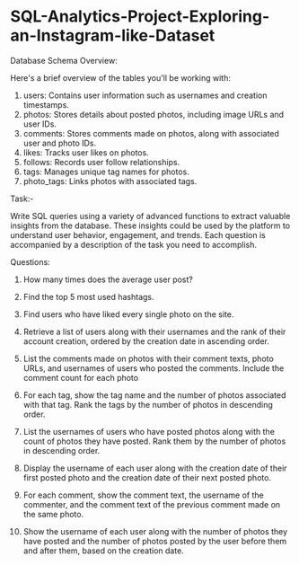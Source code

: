 # SQL-Analytics-Project-Exploring-an-Instagram-like-Dataset

Database Schema Overview:

Here's a brief overview of the tables you'll be working with:

1) users: Contains user information such as usernames and creation timestamps.
2) photos: Stores details about posted photos, including image URLs and user IDs.
3) comments: Stores comments made on photos, along with associated user and photo IDs.
4) likes: Tracks user likes on photos.
5) follows: Records user follow relationships.
6) tags: Manages unique tag names for photos.
7) photo_tags: Links photos with associated tags.


Task:-

Write SQL queries using a variety of advanced functions to extract valuable insights from the database. These insights could be used by the platform to understand user behavior, engagement, and trends. Each question is accompanied by a description of the task you need to accomplish.

Questions:
1) How many times does the average user post?

2) Find the top 5 most used hashtags.

3) Find users who have liked every single photo on the site.

4) Retrieve a list of users along with their usernames and the rank of their account creation, ordered by the creation date in ascending order.

5) List the comments made on photos with their comment texts, photo URLs, and usernames of users who posted the comments. Include the comment count for each photo

6) For each tag, show the tag name and the number of photos associated with that tag. Rank the tags by the number of photos in descending order.

7) List the usernames of users who have posted photos along with the count of photos they have posted. Rank them by the number of photos in descending order.

8) Display the username of each user along with the creation date of their first posted photo and the creation date of their next posted photo.

9) For each comment, show the comment text, the username of the commenter, and the comment text of the previous comment made on the same photo.

10) Show the username of each user along with the number of photos they have posted and the number of photos posted by the user before them and after them, based on the creation date.
